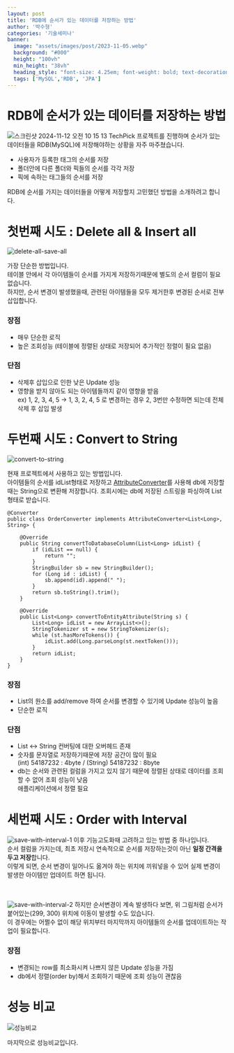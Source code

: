 ```yaml
---
layout: post  
title: 'RDB에 순서가 있는 데이터를 저장하는 방법'
author: '박수형'
categories: '기술세미나'
banner:
  image: "assets/images/post/2023-11-05.webp"
  background: "#000"
  height: "100vh"
  min_height: "38vh"
  heading_style: "font-size: 4.25em; font-weight: bold; text-decoration: underline"
  tags: ['MySQL','RDB', 'JPA']
---
```


# RDB에 순서가 있는 데이터를 저장하는 방법

![스크린샷 2024-11-12 오전 10 15 13](https://github.com/user-attachments/assets/2fc91595-71b1-4cff-92da-4aa29d7be4fe)
TechPick 프로젝트를 진행하며 순서가 있는 데이터들을 RDB(MySQL)에 저장해야하는 상황을 자주 마주쳤습니다.
- 사용자가 등록한 태그의 순서를 저장
- 폴더안에 다른 폴더와 픽들의 순서를 각각 저장
- 픽에 속하는 태그들의 순서를 저장

RDB에 순서를 가지는 데이터들을 어떻게 저장할지 고민했던 방법을 소개하려고 합니다.

# 첫번째 시도 : Delete all & Insert all
![delete-all-save-all](https://github.com/user-attachments/assets/5071043d-4b81-4ec1-9ec4-9f4d0aac2b0a)

가장 단순한 방법입니다.<br>
테이블 안에서 각 아이템들이 순서를 가지게 저장하기때문에 별도의 순서 컬럼이 필요 없습니다.<br>
하지만, 순서 변경이 발생했을때, 관련된 아이템들을 모두 제거한후 변경된 순서로 전부 삽입합니다.<br>

### 장점
- 매우 단순한 로직​
- 높은 조회성능 (테이블에 정렬된 상태로 저장되어 추가적인 정렬이 필요 없음)​

### 단점
- 삭제후 삽입으로 인한 낮은 Update 성능​
- 영향을 받지 않아도 되는 아이템들까지 같이 영향을 받음​ <br>
  ex) 1, 2, 3, 4, 5 -> 1, 3, 2, 4, 5 로 변경하는 경우 2, 3번만 수정하면 되는데 전체 삭제 후 삽입 발생​

# 두번째 시도 : Convert to String​ 
![convert-to-string](https://github.com/user-attachments/assets/4b81b77c-9a66-4d84-a8e6-9285ab20ee59)

현재 프로젝트에서 사용하고 있는 방법입니다.<br>
아이템들의 순서를 idList형태로 저장하고 [AttributeConverter](https://www.baeldung.com/jpa-attribute-converters)를 사용해 db에 저장할때는 String으로 변환해 저장합니다.
조회시에는 db에 저장된 스트링을 파싱하여 List형태로 받습니다.

```
@Converter
public class OrderConverter implements AttributeConverter<List<Long>, String> {

	@Override
	public String convertToDatabaseColumn(List<Long> idList) {
		if (idList == null) {
			return "";
		}
		StringBuilder sb = new StringBuilder();
		for (Long id : idList) {
			sb.append(id).append(" ");
		}
		return sb.toString().trim();
	}

	@Override
	public List<Long> convertToEntityAttribute(String s) {
		List<Long> idList = new ArrayList<>();
		StringTokenizer st = new StringTokenizer(s);
		while (st.hasMoreTokens()) {
			idList.add(Long.parseLong(st.nextToken()));
		}
		return idList;
	}
}
```

### 장점
- List의 원소를 add/remove 하여 순서를 변경할 수 있기에 Update 성능이 높음
- 단순한 로직
### 단점
- List <-> String 컨버팅에 대한 오버헤드 존재​
- 숫자를 문자열로 저장하기때문에 저장 공간이 많이 필요​ <br> (int) 54187232 : 4byte / (String) 54187232 : 8byte​
- db는 순서와 관련된 컬럼을 가지고 있지 않기 때문에 정렬된 상태로 데이터를 조회할 수 없어 조회 성능이 낮음 <br> 애플리케이션에서 정렬 필요


# 세번째 시도 : Order with Interval​
![save-with-interval-1](https://github.com/user-attachments/assets/fab2e954-4dae-4502-9101-c7561765ea80)
이후 기능고도화때 고려하고 있는 방법 중 하나입니다.<br>
순서 컬럼을 가지는데, 최초 저장시 연속적으로 순서를 저장하는것이 아닌 **일정 간격을 두고 저장**합니다.<br>
이렇게 되면, 순서 변경이 일어나도 옮겨야 하는 위치에 끼워넣을 수 있어 실제 변경이 발생한 아이템만 업데이트 하면 됩니다.<br><br><br>

![save-with-interval-2](https://github.com/user-attachments/assets/025b9728-0f27-43c5-9970-4f2f8606f0d6)
하지만 순서변경이 계속 발생하다 보면, 위 그림처럼 순서가 붙어있는(299, 300) 위치에 이동이 발생할 수도 있습니다.<br>
이 경우에는 어쩔수 없이 해당 위치부터 마지막까지 아이템들의 순서를 업데이트하는 작업이 필요합니다.

### 장점
- 변경되는 row를 최소화시켜 나쁘지 않은 Update 성능을 가짐
- db에서 정렬(order by)해서 조회하기 때문에 조회 성능이 괜찮음​


# 성능 비교
![성능비교](https://github.com/user-attachments/assets/f2807c8d-7f2c-4d67-bb9c-fd3ab95b8cab)

마지막으로 성능비교입니다.<br>
